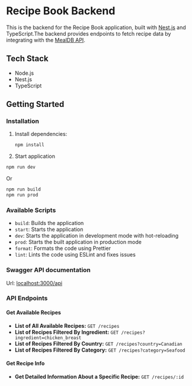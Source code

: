 # Recipe Book Backend

This is the backend for the Recipe Book application, built with [Nest.js](https://nestjs.com/) and TypeScript.The backend provides endpoints to fetch recipe data by integrating with the [MealDB API](https://www.themealdb.com/api.php).

## Tech Stack

- Node.js
- Nest.js
- TypeScript

## Getting Started

### Installation

1. Install dependencies:

   ```bash
   npm install
   ```

2. Start application

```bash
npm run dev
```

Or

```bash
npm run build
npm run prod
```

### Available Scripts

- `build`: Builds the application
- `start`: Starts the application
- `dev`: Starts the application in development mode with hot-reloading
- `prod`: Starts the built application in production mode
- `format`: Formats the code using Prettier
- `lint`: Lints the code using ESLint and fixes issues

### Swagger API documentation

Url: [localhost:3000/api](http://localhost:3000/api)

### API Endpoints

#### Get Available Recipes

- **List of All Available Recipes:** `GET /recipes`
- **List of Recipes Filtered By Ingredient:** `GET /recipes?ingredient=chicken_breast`
- **List of Recipes Filtered By Country:** `GET /recipes?country=Canadian`
- **List of Recipes Filtered By Category:** `GET /recipes?category=Seafood`

#### Get Recipe Info

- **Get Detailed Information About a Specific Recipe:** `GET /recipes/:id`
